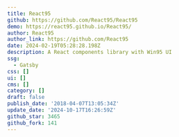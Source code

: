 ```yaml
---
title: React95
github: https://github.com/React95/React95
demo: https://react95.github.io/React95/
author: React95
author_link: https://github.com/React95
date: 2024-02-19T05:28:28.198Z
description: A React components library with Win95 UI
ssg:
  - Gatsby
css: []
ui: []
cms: []
category: []
draft: false
publish_date: '2018-04-07T13:05:34Z'
update_date: '2024-10-17T16:26:59Z'
github_star: 3465
github_fork: 141
---
```

